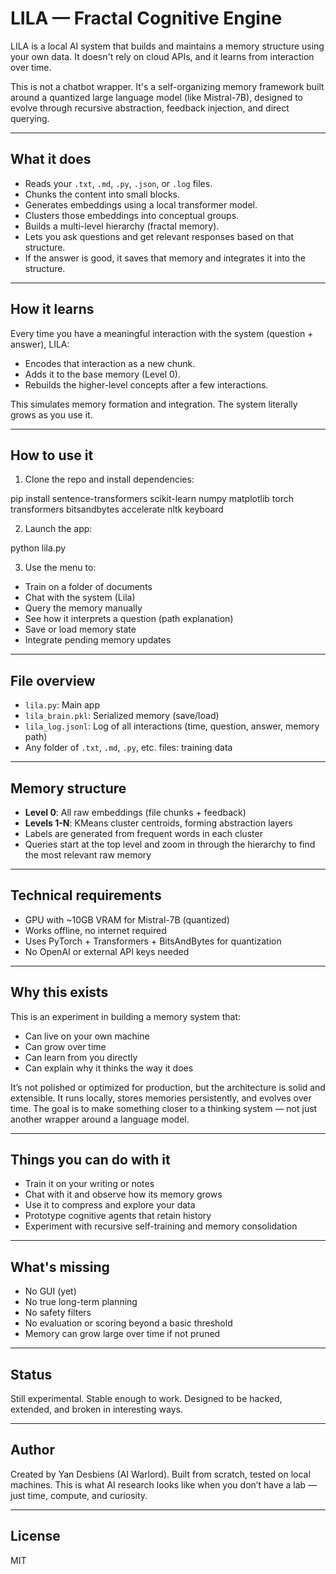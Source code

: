 # LILA — Fractal Cognitive Engine

LILA is a local AI system that builds and maintains a memory structure using your own data. It doesn't rely on cloud APIs, and it learns from interaction over time.

This is not a chatbot wrapper. It's a self-organizing memory framework built around a quantized large language model (like Mistral-7B), designed to evolve through recursive abstraction, feedback injection, and direct querying.

---

## What it does

- Reads your `.txt`, `.md`, `.py`, `.json`, or `.log` files.
- Chunks the content into small blocks.
- Generates embeddings using a local transformer model.
- Clusters those embeddings into conceptual groups.
- Builds a multi-level hierarchy (fractal memory).
- Lets you ask questions and get relevant responses based on that structure.
- If the answer is good, it saves that memory and integrates it into the structure.

---

## How it learns

Every time you have a meaningful interaction with the system (question + answer), LILA:
- Encodes that interaction as a new chunk.
- Adds it to the base memory (Level 0).
- Rebuilds the higher-level concepts after a few interactions.

This simulates memory formation and integration. The system literally grows as you use it.

---

## How to use it

1. Clone the repo and install dependencies:

pip install sentence-transformers scikit-learn numpy matplotlib torch transformers bitsandbytes accelerate nltk keyboard

2. Launch the app:

python lila.py

3. Use the menu to:
- Train on a folder of documents
- Chat with the system (Lila)
- Query the memory manually
- See how it interprets a question (path explanation)
- Save or load memory state
- Integrate pending memory updates

---

## File overview

- `lila.py`: Main app
- `lila_brain.pkl`: Serialized memory (save/load)
- `lila_log.jsonl`: Log of all interactions (time, question, answer, memory path)
- Any folder of `.txt`, `.md`, `.py`, etc. files: training data

---

## Memory structure

- **Level 0**: All raw embeddings (file chunks + feedback)
- **Levels 1-N**: KMeans cluster centroids, forming abstraction layers
- Labels are generated from frequent words in each cluster
- Queries start at the top level and zoom in through the hierarchy to find the most relevant raw memory

---

## Technical requirements

- GPU with ~10GB VRAM for Mistral-7B (quantized)
- Works offline, no internet required
- Uses PyTorch + Transformers + BitsAndBytes for quantization
- No OpenAI or external API keys needed

---

## Why this exists

This is an experiment in building a memory system that:
- Can live on your own machine
- Can grow over time
- Can learn from you directly
- Can explain why it thinks the way it does

It’s not polished or optimized for production, but the architecture is solid and extensible. It runs locally, stores memories persistently, and evolves over time. The goal is to make something closer to a thinking system — not just another wrapper around a language model.

---

## Things you can do with it

- Train it on your writing or notes
- Chat with it and observe how its memory grows
- Use it to compress and explore your data
- Prototype cognitive agents that retain history
- Experiment with recursive self-training and memory consolidation

---

## What's missing

- No GUI (yet)
- No true long-term planning
- No safety filters
- No evaluation or scoring beyond a basic threshold
- Memory can grow large over time if not pruned

---

## Status

Still experimental. Stable enough to work. Designed to be hacked, extended, and broken in interesting ways.

---

## Author

Created by Yan Desbiens (AI Warlord). Built from scratch, tested on local machines. This is what AI research looks like when you don’t have a lab — just time, compute, and curiosity.

---

## License

MIT
